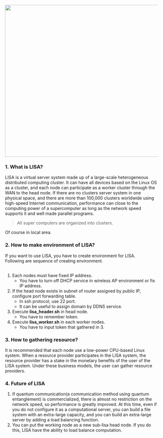 <img src="https://github.com/ndo04343/LISA/blob/main/res/LISA_logo.jpeg" width="800" height="500"><br>

### 1. What is LISA?
LISA is a virtual server system made up of a large-scale heterogeneous distributed computing cluster. It can have all devices based on the Linux OS as a cluster, and each node can participate as a worker cluster  through the WAN to the head node. If there are no clusters server system in one physical space, and there are more than 100,000 clusters worldwide using high-speed Internet communication, performance can close to the computing power of a supercomputer as long as the network speed supports it and well made parallel programs.

> All super computers are organized into clusters.

Of course in local area.

### 2. How to make environment of LISA?
If you want to use LISA, you have to create environment for LISA.<br>
Following are sequence of creating environment.<br><br>

1. Each nodes must have fixed IP address.
    - You have to turn off DHCP service in wireless AP environment or fix IP address.
2. If the head node exists in subnet of router assigned by public IP, configure port forwarding table.
    - In ssh protocol, use 22 port.<br>
    - It can be useful to assign domain by DDNS service.
3. Execute <strong>lisa_header.sh</strong> in head node.
    - You have to remember token.
4. Execute <strong>lisa_worker.sh</strong> in each worker nodes.
    - You have to input token that gathered in 3.

### 3. How to gathering resource?
It is recommended that each node use a low-power CPU-based Linux system. When a resource provider participates in the LISA system, the resource provider has a stake in the monetary benefits of the user of the LISA system. Under these business models, the user can gather resource providers. 

### 4. Future of LISA
1. If quantum communication(a communication method using quantum entanglement) is commercialized, there is almost no restriction on the network speed, so performance is greatly improved. At this time, even if you do not configure it as a computational server, you can build a file system with an extra-large capacity, and you can build an extra-large server by adding a load balancing function.
2. You can put the working node as a new sub-lisa head node. If you do this, LISA have the ability to load balance computation.
